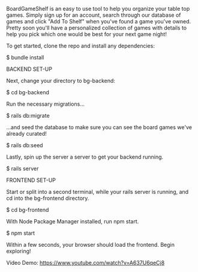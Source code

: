 BoardGameShelf is an easy to use tool to help you organize your table top games. Simply sign up for an account, search through our database of games and click "Add To Shelf" when you've found a game you've owned. Pretty soon you'll have a personalized collection of games with details to help you pick which one would be best for your next game night!

To get started, clone the repo and install any dependencies:

$ bundle install

BACKEND SET-UP

Next, change your directory to bg-backend:

$ cd bg-backend

Run the necessary migrations...

$ rails db:migrate

...and seed the database to make sure you can see the board games we've already curated! 

$ rails db:seed

Lastly, spin up the server a server to get your backend running. 

$ rails server

FRONTEND SET-UP

Start or split into a second terminal, while your rails server is running, and cd into the bg-frontend directory. 

$ cd bg-frontend

With Node Package Manager installed, run npm start. 

$ npm start

Within a few seconds, your browser should load the frontend. Begin exploring!

Video Demo: https://www.youtube.com/watch?v=A637U6qeCj8